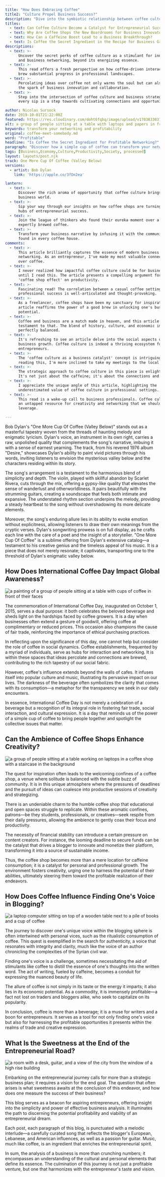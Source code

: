 ```yaml
---
title: "How Does Embracing Coffee"
title2: "Culture Propel Business Success?"
description: "Dive into the symbiotic relationship between coffee culture and business growth, revealing how a simple cup of joe can stimulate more than just conversation."
titles:
  - text: Can Coffee Culture Become a Catalyst for Entrepreneurial Success?
  - text: Why Are Coffee Shops the New Boardrooms for Business Innovators?
  - text: How Can a Caffeine Boost Lead to a Business Breakthrough?
  - text: Is Coffee the Secret Ingredient in the Recipe for Business Growth?
descriptions:
  - text: >-
      Uncover the secret perks of coffee culture as a stimulant for innovation
      and business networking, beyond its energizing essence.
  - text: >-
      This read offers a fresh perspective on how coffee-driven interactions can
      brew substantial progress in professional landscapes.
  - text: >-
      Percolating ideas over coffee not only warms the soul but can also ignite
      the spark of business innovation and collaboration.
  - text: >-
      Step into the intersection of coffee culture and business strategy, where
      every sip is a step towards cultivating connections and opportunities.

author: Nicolas Sursock
date: 2019-10-01T21:22:00Z
featured: https://res.cloudinary.com/doht6fqbq/image/upload/v1703833037/crackingdacode/wdkhk5xgdmjbazf7wzzc.png
alt: a group of people sitting at a table with laptops and papers in front of them, all looking at their laptops
keywords: transform your networking and profitability
original: coffee-meet-somebody.md
word: "Profitable"
headline: "Is Coffee the Secret Ingredient for Profitable Networking?"
paragraph: "Discover how a simple cup of coffee can transform your networking and profitability. Dive into the dynamic world of coffee culture."
tags: [Business,Economy,Culture,Productivity,Society, processed]
layout: layouts/post.njk
track: One More Cup Of Coffee (Valley Below)
versions:
  - artist: Bob Dylan
    link: 'https://apple.co/3fOn2ea'

lantern:
  - text: >-
      Discover the rich aroma of opportunity that coffee culture brings to the
      business world.
  - text: >-
      Sip your way through our insights on how coffee shops are turning into
      hubs of entrepreneurial success.
  - text: >-
      Join the league of thinkers who found their eureka moment over a cup of
      expertly brewed coffee.
  - text: >-
      Transform your business narrative by infusing it with the community spirit
      found in every coffee house.
comments:
  - text: >-
      This article brilliantly captures the essence of modern business
      networking. As an entrepreneur, I've made my most valuable connections
      over coffee.
  - text: >-
      I never realized how impactful coffee culture could be for business growth
      until I read this. The article presents a compelling argument for the
      'coffee shop effect' on productivity.
  - text: >-
      Fascinating read! The correlation between a casual coffee setting and
      professional success is well-articulated and thought-provoking.
  - text: >-
      As a freelancer, coffee shops have been my sanctuary for inspiration. This
      article reaffirms the power of a good brew in unlocking one's business
      potential.
  - text: >-
      Coffee and business are a match made in heaven, and this article is a
      testament to that. The blend of history, culture, and economic impact is
      perfectly balanced.
  - text: >-
      It's refreshing to see an article delve into the social aspects of
      business growth. Coffee culture is indeed a thriving ecosystem for
      entrepreneurs.
  - text: >-
      The 'coffee culture as a business catalyst' concept is intriguing. After
      reading this, I'm more inclined to take my meetings to the local café.
  - text: >-
      The strategic approach to coffee culture in this piece is enlightening.
      It's not just about the caffeine; it's about the connections and ambiance.
  - text: >-
      I appreciate the unique angle of this article, highlighting the
      underestimated value of coffee culture in professional settings.
  - text: >-
      This read is a wake-up call to business professionals. Coffee culture is
      an untapped resource for creativity and networking that we should all
      leverage.

---
```

Bob Dylan's "One More Cup Of Coffee (Valley Below)" stands out as a masterful tapestry woven from the threads of haunting melody and enigmatic lyricism. Dylan's voice, an instrument in its own right, carries a raw, unpolished quality that complements the song's narrative, imbuing it with a sense of earnest yearning. The track, from his revered 1976 album "Desire," showcases Dylan's ability to paint vivid pictures through his words, inviting listeners to envision the mysterious valley below and the characters residing within its story.

The song's arrangement is a testament to the harmonious blend of simplicity and depth. The violin, played with skillful abandon by Scarlet Rivera, cuts through the mix, offering a gypsy-like quality that elevates the sense of wanderlust and otherworldliness. It pairs beautifully with the strumming guitars, creating a soundscape that feels both intimate and expansive. The understated rhythm section underpins the melody, providing a steady heartbeat to the song without overshadowing its more delicate elements.

Moreover, the song's enduring allure lies in its ability to evoke emotion without explicitness, allowing listeners to draw their own meanings from the cryptic verses. Dylan's songwriting prowess is on full display, as he crafts each line with the care of a poet and the insight of a storyteller. "One More Cup Of Coffee" is a sublime offering from Dylan's extensive catalog—a testament to his creative genius and the timeless appeal of his music. It is a piece that does not merely resonate; it captivates, transporting one to the threshold of Dylan's enigmatic valley below.

## How Does International Coffee Day Impact Global Awareness?

![a painting of a group of people sitting at a table with cups of coffee in front of their faces](https://res.cloudinary.com/doht6fqbq/image/upload/c_fill,w_480,h_320/f_webp/v1703833016/crackingdacode/ngfqv0q6gcofjejwzn2u.png)
<!-- 
prompt: A photorealistic vibrant image of a diverse group of people enjoying coffee together in a rustic cafe with exposed brick walls, wooden tables, and warm ambient lighting, in landscape format.
keyword: global awareness through coffee culture
-->

The commemoration of International Coffee Day, inaugurated on October 1, 2015, serves a dual purpose: it both celebrates the beloved beverage and sheds light on the hardships faced by coffee growers. It is a day when businesses often extend a gesture of goodwill, offering coffee at complimentary or reduced prices. This occasion also champions the cause of fair trade, reinforcing the importance of ethical purchasing practices.

In reflecting upon the significance of this day, one cannot help but consider the role of coffee in social dynamics. Coffee establishments, frequented by a myriad of individuals, serve as hubs for interaction and networking. It is within these spaces that ideas percolate and connections are brewed, contributing to the rich tapestry of our social fabric.

However, coffee's influence extends beyond the walls of cafes. It infuses itself into popular culture and music, illustrating its pervasive impact on our lives. The darkness of the beverage often symbolizes the clarity that comes with its consumption—a metaphor for the transparency we seek in our daily encounters.

In essence, International Coffee Day is not merely a celebration of a beverage but a recognition of its integral role in fostering fair trade, social interaction, and cultural expression. It is a day that reminds us of the power of a simple cup of coffee to bring people together and spotlight the collective issues that matter.

## Can the Ambience of Coffee Shops Enhance Creativity?

![a group of people sitting at a table working on laptops in a coffee shop with a staircase in the background](https://res.cloudinary.com/doht6fqbq/image/upload/c_fill,w_480,h_320/f_webp/v1703833016/crackingdacode/yi6qmyb6tqsyem4p5dag.png)
<!-- 
prompt: A photorealistic landscape image of a bustling coffee shop filled with focused individuals on laptops, vibrant conversations at tables, and baristas skillfully preparing beverages, with a cozy, artistic vibe.
keyword: creativity and profitability in coffee shops
-->

The quest for inspiration often leads to the welcoming confines of a coffee shop, a venue where solitude is balanced with the subtle buzz of community. It is in this unique atmosphere where the pressures of deadlines and the pursuit of ideas can coalesce into productive sessions of creativity and strategizing.

There is an undeniable charm to the humble coffee shop that educational and open spaces struggle to replicate. Within these aromatic confines, patrons—be they students, professionals, or creatives—seek respite from their daily pressures, allowing the ambience to gently coax their focus and productivity.

The necessity of financial stability can introduce a certain pressure on content creators. For instance, the looming deadline to secure funds can be the catalyst that drives a blogger to innovate and monetize their platform, transforming it into a source of sustainable income.

Thus, the coffee shop becomes more than a mere location for caffeine consumption; it is a catalyst for personal and professional growth. The environment fosters creativity, urging one to harness the potential of their abilities, ultimately steering them toward the profitable realization of their endeavors.

## How Does Coffee Influence Finding One's Voice in Blogging?

![a laptop computer sitting on top of a wooden table next to a pile of books and a cup of coffee](https://res.cloudinary.com/doht6fqbq/image/upload/c_fill,w_480,h_320/f_webp/v1703833016/crackingdacode/budczonqlhkgm5hkmgis.png)
<!-- 
prompt: A photorealistic landscape image of a writer's desk with a steaming cup of coffee, surrounded by notes and a laptop, with morning sunlight casting a warm glow over the scene.
keyword: finding one's voice with coffee
-->

The journey to discover one's unique voice within the blogging sphere is often intertwined with personal vices, such as the ritualistic consumption of coffee. This quest is exemplified in the search for authenticity, a voice that resonates with integrity and clarity, much like the voice of an author chronicling the complexities of the Syrian civil war.

Finding one's voice is a challenge, sometimes necessitating the aid of stimulants like coffee to distill the essence of one's thoughts into the written word. The act of writing, fueled by caffeine, becomes a conduit for expressing the nuanced beauty of life.

The allure of coffee is not simply in its taste or the energy it imparts; it also lies in its economic potential. As a commodity, it is immensely profitable—a fact not lost on traders and bloggers alike, who seek to capitalize on its popularity.

In conclusion, coffee is more than a beverage; it is a muse for writers and a boon for entrepreneurs. It serves as a tool for not only finding one's voice but also for harnessing the profitable opportunities it presents within the realms of trade and creative expression.

## What Is the Sweetness at the End of the Entrepreneurial Road?

![a room with a desk, guitar, and a view of the city from the window of a high rise building](https://res.cloudinary.com/doht6fqbq/image/upload/c_fill,w_480,h_320/f_webp/v1703833016/crackingdacode/wbsw4pd3bswviz9aesti.png)
<!-- 
prompt: A photorealistic image of a warm, inviting entrepreneur's office with a vision board, a guitar in the corner, and a sunlit window overlooking a bustling cityscape, in landscape format.
keyword: measuring entrepreneurial success
-->

Embarking on the entrepreneurial journey calls for more than a strategic business plan; it requires a vision for the end goal. The question that often arises is what sweetness awaits at the conclusion of this endeavor, and how does one measure the success of their business?

This blog serves as a beacon for aspiring entrepreneurs, offering insight into the simplicity and power of effective business analysis. It illuminates the path to discerning the potential profitability and viability of an entrepreneurial dream.

Each post, each paragraph of this blog, is punctuated with a melodic interlude—a carefully curated song that reflects the blogger's European, Lebanese, and American influences, as well as a passion for guitar. Music, much like coffee, is an ingredient that enriches the entrepreneurial spirit.

In sum, the analysis of a business is more than crunching numbers; it encompasses an understanding of the cultural and personal elements that define its essence. The culmination of this journey is not just a profitable venture, but one that harmonizes with the entrepreneur's taste and vision.